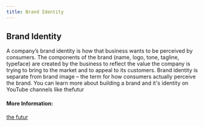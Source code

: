 ```yaml
---
title: Brand Identity
---
```

## Brand Identity

A company’s brand identity is how that business wants to be perceived by consumers. The components of the brand (name, logo, tone, tagline, typeface) are created by the business to reflect the value the company is trying to bring to the market and to appeal to its customers. Brand identity is separate from brand image – the term for how consumers actually perceive the brand.
You can learn more about building a brand and it's identity on YouTube channels like thefutur


#### More Information:
<a href="https://www.youtube.com/user/TheSkoolRocks">the futur</a>


